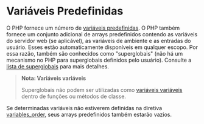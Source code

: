 # Variáveis Predefinidas

O PHP fornece um número de [variáveis predefinidas](https://www.php.net/manual/pt_BR/reserved.variables.php). O PHP também fornece um conjunto adicional de arrays predefinidos contendo as variáveis do servidor web (se aplicável), as variáveis de ambiente e as entradas do usuário. Esses estão automaticamente disponíveis em qualquer escopo. Por essa razão, também são conhecidos como "superglobais" (não há um mecanismo no PHP para superglobais definidos pelo usuário). Consulte a [lista de superglobais](https://www.php.net/manual/pt_BR/language.variables.superglobals.php) para mais detalhes.

> **Nota: Variáveis variáveis**
> 
> Superglobais não podem ser utilizadas como [variáveis variáveis](https://www.php.net/manual/pt_BR/language.variables.variable.php) dentro de funções ou métodos de classe.

Se determinadas variáveis não estiverem definidas na diretiva [variables_order](https://www.php.net/manual/pt_BR/ini.core.php#ini.variables-order), seus arrays predefinidos também estarão vazios.